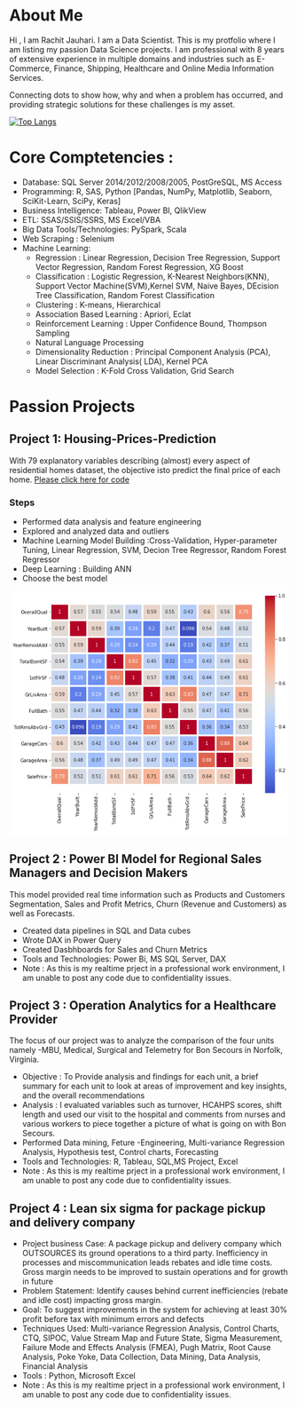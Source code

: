 # About Me
Hi , I am Rachit Jauhari. I am a Data Scientist. This is my protfolio where I am listing my passion Data Science projects. 
I am professional with 8 years of extensive experience in multiple domains and industries such as E-Commerce, Finance, Shipping, Healthcare and Online Media Information Services.

Connecting dots to show how, why and when a problem has occurred, and providing strategic solutions for these challenges is my asset.

[![Top Langs](https://github-readme-stats.vercel.app/api/top-langs/?username=rachitj&layout=compact)](https://github.com/rachitj)

# Core Comptetencies : 
* Database: SQL Server 2014/2012/2008/2005, PostGreSQL, MS Access
* Programming: R, SAS, Python [Pandas, NumPy, Matplotlib, Seaborn, SciKit-Learn, SciPy, Keras] 
* Business Intelligence: Tableau, Power BI, QlikView
* ETL: SSAS/SSIS/SSRS, MS Excel/VBA
* Big Data Tools/Technologies: PySpark, Scala
* Web Scraping : Selenium
* Machine Learning: 
  * Regression : Linear Regression, Decision Tree Regression, Support Vector Regression, Random Forest Regression, XG Boost
  * Classification : Logistic Regression, K-Nearest Neighbors(KNN),  Support Vector Machine(SVM),Kernel SVM, Naive Bayes, DEcision Tree Classification, Random Forest Classification
  * Clustering : K-means, Hierarchical
  * Association Based Learning : Apriori, Eclat
  * Reinforcement Learning : Upper Confidence Bound, Thompson Sampling
  * Natural Language Processing
  * Dimensionality Reduction : Principal Component Analysis (PCA), Linear Discriminant Analysis( LDA), Kernel PCA
  * Model Selection : K-Fold Cross Validation, Grid Search

# Passion Projects
## Project 1: Housing-Prices-Prediction
With 79 explanatory variables describing (almost) every aspect of residential homes dataset, the objective isto predict the final price of each home. [Please click here for code](https://github.com/rachitj/Housing-Prices-Prediction)
### Steps
* Performed data analysis and feature engineering
* Explored and analyzed data and outliers
* Machine Learning Model Building :Cross-Validation, Hyper-parameter Tuning, Linear Regression, SVM, Decion Tree Regressor, Random Forest Regressor
* Deep Learning : Building ANN
* Choose the best model 

![](/housingPrices_corelation.png)


## Project 2 : Power BI Model for Regional Sales Managers and Decision Makers
This model provided real time information such as Products and Customers Segmentation, Sales and Profit Metrics, Churn (Revenue and Customers) as well as Forecasts.
* Created data pipelines in SQL and Data cubes
* Wrote DAX in Power Query
* Created Dasbhboards for Sales and Churn Metrics
* Tools and Technologies: Power Bi, MS SQL Server, DAX
* Note : As this is my realtime prject in a professional work environment, I am unable to post any code due to confidentiality issues.


## Project 3 : Operation Analytics for a Healthcare Provider
The focus of our project was to analyze the comparison of the four units namely -MBU, Medical, Surgical and Telemetry for Bon Secours in Norfolk, Virginia.
* Objective : To Provide analysis and findings for each unit, a brief summary for each unit to look at areas of improvement and key insights, and the overall recommendations
* Analysis : I evaluated variables such as turnover, HCAHPS scores, shift length and used our visit to the hospital and comments from nurses and various workers to piece together a picture of what is going on with Bon Secours.
* Performed Data mining, Feture -Engineering, Multi-variance Regression Analysis, Hypothesis test, Control charts, Forecasting
* Tools and Technologies: R, Tableau, SQL,MS Project, Excel
* Note : As this is my realtime prject in a professional work environment, I am unable to post any code due to confidentiality issues.


## Project 4 : Lean six sigma for package pickup and delivery company
* Project business Case: A package pickup and delivery company which OUTSOURCES its ground operations to a third party. Inefficiency in processes and miscommunication leads rebates and idle time costs. Gross margin needs to be improved to sustain operations and for growth in future
* Problem Statement: Identify causes behind current inefficiencies (rebate and idle cost) impacting gross margin.
* Goal: To suggest improvements in the system for achieving at least 30% profit before tax with minimum errors and defects
* Techniques Used: Multi-variance Regression Analysis, Control Charts, CTQ, SIPOC, Value Stream Map and Future State, Sigma Measurement, Failure Mode and Effects Analysis (FMEA), Pugh Matrix, Root Cause Analysis, Poke Yoke, Data Collection, Data Mining, Data Analysis, Financial Analysis
* Tools : Python, Microsoft Excel
* Note : As this is my realtime prject in a professional work environment, I am unable to post any code due to confidentiality issues.



